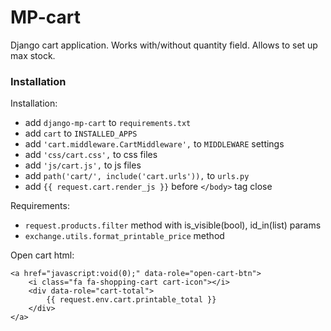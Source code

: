 # MP-cart

Django cart application. Works with/without quantity field. 
Allows to set up max stock.

### Installation

Installation:
* add `django-mp-cart` to `requirements.txt`
* add `cart` to `INSTALLED_APPS`
* add `'cart.middleware.CartMiddleware',` to `MIDDLEWARE` settings
* add `'css/cart.css',` to css files
* add `'js/cart.js',` to js files
* add `path('cart/', include('cart.urls')),` to `urls.py`
* add `{{ request.cart.render_js }}` before `</body>` tag close

Requirements:
* `request.products.filter` method with is_visible(bool), id_in(list) params
* `exchange.utils.format_printable_price` method


Open cart html:
```
<a href="javascript:void(0);" data-role="open-cart-btn">
    <i class="fa fa-shopping-cart cart-icon"></i>
    <div data-role="cart-total">
        {{ request.env.cart.printable_total }}
    </div>
</a>
```
